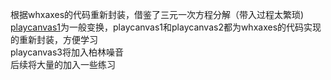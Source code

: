 根据whxaxes的代码重新封装，借鉴了三元一次方程分解（带入过程太繁琐)<br>
<a href="https://baoshitang.github.io/canvasPrac/playCanvas.html">playcanvas1</a>为一般变换，playcanvas1和playcanvas2都为whxaxes的代码实现的重新封装，方便学习<br>
playcanvas3将加入柏林噪音<br>
后续将大量的加入一些练习

